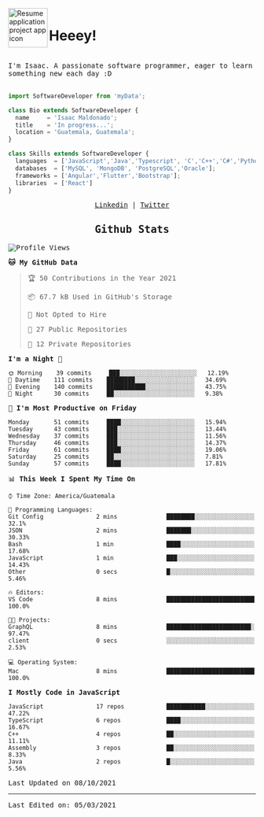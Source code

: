 <img align="left" width="80" height="80" src="https://raw.githubusercontent.com/sidbelbase/sidbelbase/master/wave.gif" alt="Resume application project app icon">

# Heeey!
 
</br>
 
<samp>
I'm Isaac. A passionate software programmer, eager to learn something new each day :D
</samp>
</br></br>



```js
import SoftwareDeveloper from 'myData';

class Bio extends SoftwareDeveloper {
  name     = 'Isaac Maldonado';
  title    = 'In progress...';
  location = 'Guatemala, Guatemala';
}

class Skills extends SoftwareDeveloper {
  languages  = ['JavaScript','Java','Typescript', 'C','C++','C#','Python','Assembly','Dart','Go'];
  databases  = ['MySQL', 'MongoDB', 'PostgreSQL','Oracle'];
  frameworks = ['Angular','Flutter','Bootstrap'];
  libraries  = ['React']
}
```

</p>
<samp>
<p align="center">
<a href="www.linkedin.com/in/isaac-maldonado-4745b2194">Linkedin</a> | <a href="https://twitter.com/Anaklusmos99">Twitter</a>
</p>

<h2 align="center"><samp>Github Stats</samp></h2>

<!--START_SECTION:waka-->
![Profile Views](http://img.shields.io/badge/Profile%20Views-0-blue)

**🐱 My GitHub Data** 

> 🏆 50 Contributions in the Year 2021
 > 
> 📦 67.7 kB Used in GitHub's Storage 
 > 
> 🚫 Not Opted to Hire
 > 
> 📜 27 Public Repositories 
 > 
> 🔑 12 Private Repositories  
 > 
**I'm a Night 🦉** 

```text
🌞 Morning    39 commits     ███░░░░░░░░░░░░░░░░░░░░░░   12.19% 
🌆 Daytime    111 commits    ████████░░░░░░░░░░░░░░░░░   34.69% 
🌃 Evening    140 commits    ███████████░░░░░░░░░░░░░░   43.75% 
🌙 Night      30 commits     ██░░░░░░░░░░░░░░░░░░░░░░░   9.38%

```
📅 **I'm Most Productive on Friday** 

```text
Monday       51 commits     ████░░░░░░░░░░░░░░░░░░░░░   15.94% 
Tuesday      43 commits     ███░░░░░░░░░░░░░░░░░░░░░░   13.44% 
Wednesday    37 commits     ███░░░░░░░░░░░░░░░░░░░░░░   11.56% 
Thursday     46 commits     ███░░░░░░░░░░░░░░░░░░░░░░   14.37% 
Friday       61 commits     ████░░░░░░░░░░░░░░░░░░░░░   19.06% 
Saturday     25 commits     ██░░░░░░░░░░░░░░░░░░░░░░░   7.81% 
Sunday       57 commits     ████░░░░░░░░░░░░░░░░░░░░░   17.81%

```


📊 **This Week I Spent My Time On** 

```text
⌚︎ Time Zone: America/Guatemala

💬 Programming Languages: 
Git Config               2 mins              ████████░░░░░░░░░░░░░░░░░   32.1% 
JSON                     2 mins              ███████░░░░░░░░░░░░░░░░░░   30.33% 
Bash                     1 min               ████░░░░░░░░░░░░░░░░░░░░░   17.68% 
JavaScript               1 min               ███░░░░░░░░░░░░░░░░░░░░░░   14.43% 
Other                    0 secs              █░░░░░░░░░░░░░░░░░░░░░░░░   5.46%

🔥 Editors: 
VS Code                  8 mins              █████████████████████████   100.0%

🐱‍💻 Projects: 
GraphQL                  8 mins              ████████████████████████░   97.47% 
client                   0 secs              ░░░░░░░░░░░░░░░░░░░░░░░░░   2.53%

💻 Operating System: 
Mac                      8 mins              █████████████████████████   100.0%

```

**I Mostly Code in JavaScript** 

```text
JavaScript               17 repos            ███████████░░░░░░░░░░░░░░   47.22% 
TypeScript               6 repos             ████░░░░░░░░░░░░░░░░░░░░░   16.67% 
C++                      4 repos             ██░░░░░░░░░░░░░░░░░░░░░░░   11.11% 
Assembly                 3 repos             ██░░░░░░░░░░░░░░░░░░░░░░░   8.33% 
Java                     2 repos             █░░░░░░░░░░░░░░░░░░░░░░░░   5.56%

```



 Last Updated on 08/10/2021
<!--END_SECTION:waka-->

------

Last Edited on: 05/03/2021

